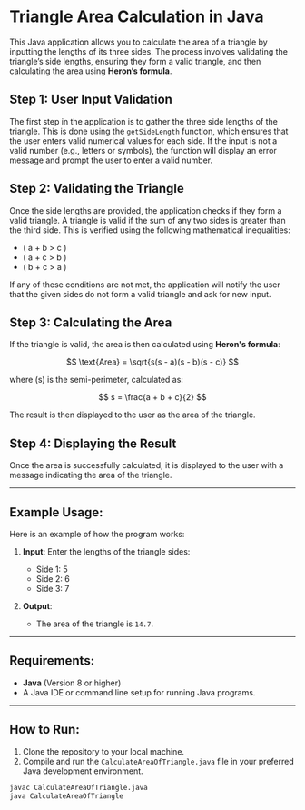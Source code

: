 # Triangle Area Calculation in Java

This Java application allows you to calculate the area of a triangle by inputting the lengths of its three sides. The process involves validating the triangle’s side lengths, ensuring they form a valid triangle, and then calculating the area using **Heron’s formula**.

## Step 1: User Input Validation

The first step in the application is to gather the three side lengths of the triangle. This is done using the `getSideLength` function, which ensures that the user enters valid numerical values for each side. If the input is not a valid number (e.g., letters or symbols), the function will display an error message and prompt the user to enter a valid number.

## Step 2: Validating the Triangle

Once the side lengths are provided, the application checks if they form a valid triangle. A triangle is valid if the sum of any two sides is greater than the third side. This is verified using the following mathematical inequalities:

- \( a + b > c \)
- \( a + c > b \)
- \( b + c > a \)

If any of these conditions are not met, the application will notify the user that the given sides do not form a valid triangle and ask for new input.

## Step 3: Calculating the Area

If the triangle is valid, the area is then calculated using **Heron's formula**:

$$
\text{Area} = \sqrt{s(s - a)(s - b)(s - c)}
$$

where \(s\) is the semi-perimeter, calculated as:

$$
s = \frac{a + b + c}{2}
$$

The result is then displayed to the user as the area of the triangle.

## Step 4: Displaying the Result

Once the area is successfully calculated, it is displayed to the user with a message indicating the area of the triangle.

---

## Example Usage:

Here is an example of how the program works:

1. **Input**: Enter the lengths of the triangle sides:
    - Side 1: 5
    - Side 2: 6
    - Side 3: 7

2. **Output**:
    - The area of the triangle is `14.7`.

---

## Requirements:

- **Java** (Version 8 or higher)
- A Java IDE or command line setup for running Java programs.

---

## How to Run:

1. Clone the repository to your local machine.
2. Compile and run the `CalculateAreaOfTriangle.java` file in your preferred Java development environment.

```bash
javac CalculateAreaOfTriangle.java
java CalculateAreaOfTriangle
